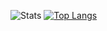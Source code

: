 ![Stats](https://github-readme-stats.vercel.app/api?username=castynet&show_icons=true&theme=dark&count_private=true)
[![Top Langs](https://github-readme-stats.vercel.app/api/top-langs/?username=castynet&theme=dark)](https://github.com/anuraghazra/github-readme-stats)
